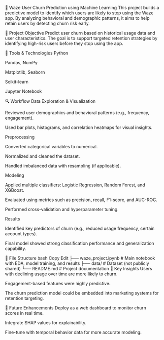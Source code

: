 🚗 Waze User Churn Prediction using Machine Learning
This project builds a predictive model to identify which users are likely to stop using the Waze app. By analyzing behavioral and demographic patterns, it aims to help retain users by detecting churn risk early.

🎯 Project Objective
Predict user churn based on historical usage data and user characteristics. The goal is to support targeted retention strategies by identifying high-risk users before they stop using the app.

🧰 Tools & Technologies
Python

Pandas, NumPy

Matplotlib, Seaborn

Scikit-learn

Jupyter Notebook

🔍 Workflow
Data Exploration & Visualization

Reviewed user demographics and behavioral patterns (e.g., frequency, engagement).

Used bar plots, histograms, and correlation heatmaps for visual insights.

Preprocessing

Converted categorical variables to numerical.

Normalized and cleaned the dataset.

Handled imbalanced data with resampling (if applicable).

Modeling

Applied multiple classifiers: Logistic Regression, Random Forest, and XGBoost.

Evaluated using metrics such as precision, recall, F1-score, and AUC-ROC.

Performed cross-validation and hyperparameter tuning.

Results

Identified key predictors of churn (e.g., reduced usage frequency, certain account types).

Final model showed strong classification performance and generalization capability.

📁 File Structure
bash
Copy
Edit
├── waze_project.ipynb         # Main notebook with EDA, model training, and results
├── data/                      # Dataset (not publicly shared)
└── README.md                  # Project documentation
📌 Key Insights
Users with declining usage over time are more likely to churn.

Engagement-based features were highly predictive.

The churn prediction model could be embedded into marketing systems for retention targeting.

🔄 Future Enhancements
Deploy as a web dashboard to monitor churn scores in real time.

Integrate SHAP values for explainability.

Fine-tune with temporal behavior data for more accurate modeling.

